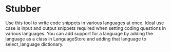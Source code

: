 # Stubber
Use this tool to write code snippets in various languages at once.
Ideal use case is input and output snippets required when setting coding questions in various languages.
You can add support for a language by adding the language as a class in LanguageStore and adding that language to select_language dictionary.
